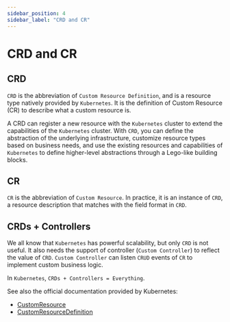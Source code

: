 ```yaml
---
sidebar_position: 4
sidebar_label: "CRD and CR"
---
```


# CRD and CR

## CRD

`CRD` is the abbreviation of `Custom Resource Definition`, and is a resource type natively provided by `Kubernetes`. It is the definition of Custom Resource (CR) to describe what a custom resource is.

A CRD can register a new resource with the `Kubernetes` cluster to extend the capabilities of the `Kubernetes` cluster. With `CRD`, you can define the abstraction of the underlying infrastructure, customize resource types based on business needs, and use the existing resources and capabilities of `Kubernetes` to define higher-level abstractions through a Lego-like building blocks.

## CR

`CR` is the abbreviation of `Custom Resource`. In practice, it is an instance of `CRD`, a resource description that matches with the field format in `CRD`.

## CRDs + Controllers

We all know that `Kubernetes` has powerful scalability, but only `CRD` is not useful. It also needs the support of controller (`Custom Controller`) to reflect the value of `CRD`. `Custom Controller` can listen `CRUD` events of `CR` to implement custom business logic.

In `Kubernetes`, `CRDs + Controllers = Everything`.

See also the official documentation provided by Kubernetes:

- [CustomResource](https://kubernetes.io/zh/docs/concepts/extend-kubernetes/api-extension/custom-resources/)
- [CustomResourceDefinition](https://kubernetes.io/zh/docs/tasks/extend-kubernetes/custom-resources/custom-resource-definitions/)